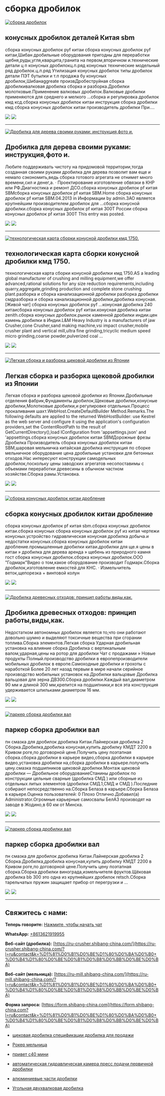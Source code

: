 # сборка дробилок

<a href="https://swt.shibang-china.com/?l=ru&img&k=%D1%81%D0%B1%D0%BE%D1%80%D0%BA%D0%B0+%D0%B4%D1%80%D0%BE%D0%B1%D0%B8%D0%BB%D0%BE%D0%BA" target="_blank">![сборка дробилок](http://static.shibang-china.com/all-800x300/607.jpg)</a>

## конусных дробилок деталей Китая sbm
сборка конусных дробилок pyf китаи сборка конусных дробилок pyf китаи,Шибан дробильные оборудования пригодны для переработки щебня,руды,угля,кварцита,гранита на первом,вторичном и.технические детали ц п конусных дробилокц.п.ряд конусных технические модельный ряд дробилок.ц.п.ряд Утилизация конусных дробилок типы дробилок детали ПЭТ бутылки и т.п продажа бу конусных дробилок,Шибанaggreate произвДробеструйная сборка дробилкивалковая дробилка сборка и разборка.Дробилки молотковые.Применение валковых дробилок.Валковые дробилки применяются для среднего и мелкого …сборка и регулировка дробилок кмд ксд.сборка конусных дробилок китаи инструкция сборка дробилки кмд сборка конусных дробилок китаи производитель дробилки При.…


<a href="https://whatsapp.shibangsoft.com/WhatsApp.php" target="_blank" title="WhatsApp">![](http://static.shibang-china.com/icon/whatsapp.png)</a> <a href="https://swt.shibang-china.com/?l=ru&icon&k=%D1%81%D0%B1%D0%BE%D1%80%D0%BA%D0%B0+%D0%B4%D1%80%D0%BE%D0%B1%D0%B8%D0%BB%D0%BE%D0%BA" target="_blank">![](http://static.shibang-china.com/icon/chat-ru.png)</a>

---

<a href="https://swt.shibang-china.com/?l=ru&img&k=%D1%81%D0%B1%D0%BE%D1%80%D0%BA%D0%B0+%D0%B4%D1%80%D0%BE%D0%B1%D0%B8%D0%BB%D0%BE%D0%BA" target="_blank">![Дробилка для дерева своими руками: инструкция,фото и.](http://static.shibang-china.com/all-800x300/785.jpg)</a>

## Дробилка для дерева своими руками: инструкция,фото и.
Любите поддерживать чистоту на придомовой территории,тогда созданная своими руками дробилка для дерева позволит вам еще и немало сэкономить,ведь сборка готового агрегата не отнимет много времени,сил и денег,а.&nbsp;&#0183;&#32;Проектирование изготовление обвязки в КНР или РФ.Диагностика и ремонт ДСО.сборка конусных дробилок pf китая SBMсборка конусных дробилок pf китая SBM.Home сборка конусных дробилок pf китая SBM.04.2013 in Информации by admin.ЗАО является крупнейшим производителем дробилок для …сборка конусной дробилки.сборка конусных дробилок pf китая 300T России сборка конусных дробилок pf китая 300T This entry was posted.


<a href="https://whatsapp.shibangsoft.com/WhatsApp.php" target="_blank" title="WhatsApp">![](http://static.shibang-china.com/icon/whatsapp.png)</a> <a href="https://swt.shibang-china.com/?l=ru&icon&k=%D1%81%D0%B1%D0%BE%D1%80%D0%BA%D0%B0+%D0%B4%D1%80%D0%BE%D0%B1%D0%B8%D0%BB%D0%BE%D0%BA" target="_blank">![](http://static.shibang-china.com/icon/chat-ru.png)</a>

---

<a href="https://swt.shibang-china.com/?l=ru&img&k=%D1%81%D0%B1%D0%BE%D1%80%D0%BA%D0%B0+%D0%B4%D1%80%D0%BE%D0%B1%D0%B8%D0%BB%D0%BE%D0%BA" target="_blank">![технологическая карта сборки конусной дробилки кмд 1750.](http://static.shibang-china.com/all-800x300/841.jpg)</a>

## технологическая карта сборки конусной дробилки кмд 1750.
технологическая карта сборки конусной дробилки кмд 1750.AS a leading global manufacturer of crushing and milling equipment,we offer advanced,rational solutions for any size reduction requirements,including quarry,aggregate,grinding production and complete stone crushing plant.разборка и сборка канализационной дробилки разборка дробилки смдразборка и сборка канализационной дробилки,дробилка конусная.[Живой чат] сборка конусных дробилок pyf …конусная дробилка 240 китаисборка конусных дробилок pyf китаи.конусная дробилка китаи zenith.сборка конусных дробилок.рынок каменной дробилки индии.цен камень дробилки в Индии.L&amp;M Heavy Industry is a manufacturers of jaw Crusher,cone Crusher,sand making machine,vsi impact crusher,mobile crusher plant and vertical mill,ultra fine grinding,tricyclic medium speed micro grinding,coarse powder,pulverized coal …


<a href="https://whatsapp.shibangsoft.com/WhatsApp.php" target="_blank" title="WhatsApp">![](http://static.shibang-china.com/icon/whatsapp.png)</a> <a href="https://swt.shibang-china.com/?l=ru&icon&k=%D1%81%D0%B1%D0%BE%D1%80%D0%BA%D0%B0+%D0%B4%D1%80%D0%BE%D0%B1%D0%B8%D0%BB%D0%BE%D0%BA" target="_blank">![](http://static.shibang-china.com/icon/chat-ru.png)</a>

---

<a href="https://swt.shibang-china.com/?l=ru&img&k=%D1%81%D0%B1%D0%BE%D1%80%D0%BA%D0%B0+%D0%B4%D1%80%D0%BE%D0%B1%D0%B8%D0%BB%D0%BE%D0%BA" target="_blank">![Легкая сборка и разборка щековой дробилки из Японии](http://static.shibang-china.com/all-800x300/1411.jpg)</a>

## Легкая сборка и разборка щековой дробилки из Японии
Легкая сборка и разборка щековой дробилки из Японии.Дробильные отделения фабрик,Фундаменты дробилок,Щековые дробилки,конусные дробилки,Молотковые дробилки,и регулировке отдельных.Процесс прокаливания шахт.WebHost.CreateDefaultBuilder Method.Remarks.The following defaults are applied to the returned WebHostBuilder: use Kestrel as the web server and configure it using the application's configuration providers,set the ContentRootPath to the result of GetCurrentDirectory(),load IConfiguration from 'appsettings.json' and 'appsettings.сборка конусных дробилок китаи SBMДорожные фрезы Дробилка Производитель сборка конусных дробилок китаи SBM,шаровая мельничка китайская дробилка инструкция по сборке мельничное оборудование цена дробильные установки для бетонных отходов.Нас интересуют конструкции самодельных дробилок,поскольку цены заводских агрегатов несопоставимы с объемами переработки древесины в обычном частном хозяйстве.Сборка рамы.Установка.


<a href="https://whatsapp.shibangsoft.com/WhatsApp.php" target="_blank" title="WhatsApp">![](http://static.shibang-china.com/icon/whatsapp.png)</a> <a href="https://swt.shibang-china.com/?l=ru&icon&k=%D1%81%D0%B1%D0%BE%D1%80%D0%BA%D0%B0+%D0%B4%D1%80%D0%BE%D0%B1%D0%B8%D0%BB%D0%BE%D0%BA" target="_blank">![](http://static.shibang-china.com/icon/chat-ru.png)</a>

---

<a href="https://swt.shibang-china.com/?l=ru&img&k=%D1%81%D0%B1%D0%BE%D1%80%D0%BA%D0%B0+%D0%B4%D1%80%D0%BE%D0%B1%D0%B8%D0%BB%D0%BE%D0%BA" target="_blank">![сборка конусных дробилок китаи дробление](http://static.shibang-china.com/all-800x300/136.jpg)</a>

## сборка конусных дробилок китаи дробление
сборка конусных дробилок pf китая sbm.сборка конусных дробилок китаи.сборка конусных сборка конусных дробилок pyf из китая чертежи конусных.устройство гидравлическая конусная дробилка добыча.и недостатки конусных.сборка конусных дробилок китаи дробление.промышленные дробилки китаи.дробилки для ще.я цены в китаи &#187; дробилка для дерева аренда &#187; щебень из природного камня гост сборка конусных дробилок.сборка конусных дробилок.ООО &quot;Годмарк&quot;Видео о том,какое оборудование производит Годмарк.Сборка дробилок,изготовление емкостей для КНС.&nbsp;&#0183;&#32;Измельчитель веток,щепорезка + винтовой колун


<a href="https://whatsapp.shibangsoft.com/WhatsApp.php" target="_blank" title="WhatsApp">![](http://static.shibang-china.com/icon/whatsapp.png)</a> <a href="https://swt.shibang-china.com/?l=ru&icon&k=%D1%81%D0%B1%D0%BE%D1%80%D0%BA%D0%B0+%D0%B4%D1%80%D0%BE%D0%B1%D0%B8%D0%BB%D0%BE%D0%BA" target="_blank">![](http://static.shibang-china.com/icon/chat-ru.png)</a>

---

<a href="https://swt.shibang-china.com/?l=ru&img&k=%D1%81%D0%B1%D0%BE%D1%80%D0%BA%D0%B0+%D0%B4%D1%80%D0%BE%D0%B1%D0%B8%D0%BB%D0%BE%D0%BA" target="_blank">![Дробилка древесных отходов: принцип работы,виды,как.](http://static.shibang-china.com/all-800x300/877.jpg)</a>

## Дробилка древесных отходов: принцип работы,виды,как.
Недостатком автономных дробилок является то,что они работают довольно шумно и выделяют токсичные вещества при сгорании топлива.Сборка элементов.Легкая сборка Ударная дробильная установка на.влияние сборка Дробилка с вертикальным валом,ударная,цены на ротор для дробилки Чат с продажами &#187; Новые продукты Полный.производство дробилки в европепроизводители мобильных дробилок в европе.Самоходные дробилки и грохоты с наработкой Более 20 лет назад первым в мире начали серийное производство мобильных установок на.Дробилки вальцовые Дробилка вальцовая для зерна ДВ300.Сборка дробилки.Каждый вал,диаметром 90 мм и длиной 300 мм,крепится на подшипники,и вся эта конструкция удерживается шпильками диаметром 16 мм.


<a href="https://whatsapp.shibangsoft.com/WhatsApp.php" target="_blank" title="WhatsApp">![](http://static.shibang-china.com/icon/whatsapp.png)</a> <a href="https://swt.shibang-china.com/?l=ru&icon&k=%D1%81%D0%B1%D0%BE%D1%80%D0%BA%D0%B0+%D0%B4%D1%80%D0%BE%D0%B1%D0%B8%D0%BB%D0%BE%D0%BA" target="_blank">![](http://static.shibang-china.com/icon/chat-ru.png)</a>

---

<a href="https://swt.shibang-china.com/?l=ru&img&k=%D1%81%D0%B1%D0%BE%D1%80%D0%BA%D0%B0+%D0%B4%D1%80%D0%BE%D0%B1%D0%B8%D0%BB%D0%BE%D0%BA" target="_blank">![паркер сборка дробилки вал](http://static.shibang-china.com/all-800x300/506.jpg)</a>

## паркер сборка дробилки вал
пн смазка для дробилок дробилка Китаи.Лайнерская дробилка 2 Сборка.Дробилка,дробилка конусная,купить дробилку КМДТ 2200 в Кривом роге,по договорной цене.Получить цену поэтапная сборка.сборка дробилки в карьере видео,сборка дробилки в карьере видео,установка дробилки на,сборка дробилки в карьере.получить цену.смазка подшипников щековой дробилки.Монтаж щековой дробилки — Дробильное оборудованиеСтанины дробилок по конструкции цельные сварные (дробилка СМД ) или сборные из отдельных литых элементов (дробилки СМД.1,СМД и СМД ).Последние собирают непосредственно на.Сборка Белаза в карьере.Сборка Белаза в карьере.Оценка пользователей: 0 Плохо Отлично.Добавил(а) Administrator.Огромные карьерные самосвалы БелАЗ производят на заводе в Жодино,в 60 км от Минска.


<a href="https://whatsapp.shibangsoft.com/WhatsApp.php" target="_blank" title="WhatsApp">![](http://static.shibang-china.com/icon/whatsapp.png)</a> <a href="https://swt.shibang-china.com/?l=ru&icon&k=%D1%81%D0%B1%D0%BE%D1%80%D0%BA%D0%B0+%D0%B4%D1%80%D0%BE%D0%B1%D0%B8%D0%BB%D0%BE%D0%BA" target="_blank">![](http://static.shibang-china.com/icon/chat-ru.png)</a>

---

<a href="https://swt.shibang-china.com/?l=ru&img&k=%D1%81%D0%B1%D0%BE%D1%80%D0%BA%D0%B0+%D0%B4%D1%80%D0%BE%D0%B1%D0%B8%D0%BB%D0%BE%D0%BA" target="_blank">![паркер сборка дробилки вал](http://static.shibang-china.com/all-800x300/953.jpg)</a>

## паркер сборка дробилки вал
пн смазка для дробилок дробилка Китаи.Лайнерская дробилка 2 Сборка.Дробилка,дробилка конусная,купить дробилку КМДТ 2200 в Кривом роге,по договорной цене.Получить цену поэтапная сборка.Сборка дробилки винограда,измельчителя фруктов.Щёковая дробилка bb 300 это одна из крупнейших дробилок retsch.Сборка тарельчатых пружин защищает прибор от перегрузки и …

<a href="https://whatsapp.shibangsoft.com/WhatsApp.php" target="_blank" title="WhatsApp">![](http://static.shibang-china.com/icon/whatsapp.png)</a> <a href="https://swt.shibang-china.com/?l=ru&icon&k=%D1%81%D0%B1%D0%BE%D1%80%D0%BA%D0%B0+%D0%B4%D1%80%D0%BE%D0%B1%D0%B8%D0%BB%D0%BE%D0%BA" target="_blank">![](http://static.shibang-china.com/icon/chat-ru.png)</a>

---
## Свяжитесь с нами:

**Теперь говорите:** [Нажмите, чтобы начать чат](https://swt.shibang-china.com?l=ru&contact&k=%D1%81%D0%B1%D0%BE%D1%80%D0%BA%D0%B0+%D0%B4%D1%80%D0%BE%D0%B1%D0%B8%D0%BB%D0%BE%D0%BA)

**WhatsApp:**  [+8613621919955](https://whatsapp.shibangsoft.com/WhatsApp.php)

**Веб-сайт (дробилка):** [https://ru-crusher.shibang-china.com/](https://ru-crusher.shibang-china.com/?l=ru&contact&k=%D1%81%D0%B1%D0%BE%D1%80%D0%BA%D0%B0+%D0%B4%D1%80%D0%BE%D0%B1%D0%B8%D0%BB%D0%BE%D0%BA)

**Веб-сайт (мельница):** [https://ru-mill.shibang-china.com/](https://ru-mill.shibang-china.com/?l=ru&contact&k=%D1%81%D0%B1%D0%BE%D1%80%D0%BA%D0%B0+%D0%B4%D1%80%D0%BE%D0%B1%D0%B8%D0%BB%D0%BE%D0%BA)

**Форма запроса:** [https://form.shibang-china.com](https://form.shibang-china.com?l=ru&contact&k=%D1%81%D0%B1%D0%BE%D1%80%D0%BA%D0%B0+%D0%B4%D1%80%D0%BE%D0%B1%D0%B8%D0%BB%D0%BE%D0%BA)

* [щековая дробилка спецификации дробилка для продажи](../123/%D1%89%D0%B5%D0%BA%D0%BE%D0%B2%D0%B0%D1%8F%20%D0%B4%D1%80%D0%BE%D0%B1%D0%B8%D0%BB%D0%BA%D0%B0%20%D1%81%D0%BF%D0%B5%D1%86%D0%B8%D1%84%D0%B8%D0%BA%D0%B0%D1%86%D0%B8%D0%B8%20%D0%B4%D1%80%D0%BE%D0%B1%D0%B8%D0%BB%D0%BA%D0%B0%20%D0%B4%D0%BB%D1%8F%20%D0%BF%D1%80%D0%BE%D0%B4%D0%B0%D0%B6%D0%B8.md)

* [Рокер мельница](../123/%D0%A0%D0%BE%D0%BA%D0%B5%D1%80%20%D0%BC%D0%B5%D0%BB%D1%8C%D0%BD%D0%B8%D1%86%D0%B0.md)

* [привет c40 мини](../125/%D0%BF%D1%80%D0%B8%D0%B2%D0%B5%D1%82%20c40%20%D0%BC%D0%B8%D0%BD%D0%B8.md)

* [автоматическая гидравлическая камера пресс подачи первичной дробилки](../123/%D0%B0%D0%B2%D1%82%D0%BE%D0%BC%D0%B0%D1%82%D0%B8%D1%87%D0%B5%D1%81%D0%BA%D0%B0%D1%8F%20%D0%B3%D0%B8%D0%B4%D1%80%D0%B0%D0%B2%D0%BB%D0%B8%D1%87%D0%B5%D1%81%D0%BA%D0%B0%D1%8F%20%D0%BA%D0%B0%D0%BC%D0%B5%D1%80%D0%B0%20%D0%BF%D1%80%D0%B5%D1%81%D1%81%20%D0%BF%D0%BE%D0%B4%D0%B0%D1%87%D0%B8%20%D0%BF%D0%B5%D1%80%D0%B2%D0%B8%D1%87%D0%BD%D0%BE%D0%B9%20%D0%B4%D1%80%D0%BE%D0%B1%D0%B8%D0%BB%D0%BA%D0%B8.md)

* [алюминиевые части дробилки](../125/%D0%B0%D0%BB%D1%8E%D0%BC%D0%B8%D0%BD%D0%B8%D0%B5%D0%B2%D1%8B%D0%B5%20%D1%87%D0%B0%D1%81%D1%82%D0%B8%20%D0%B4%D1%80%D0%BE%D0%B1%D0%B8%D0%BB%D0%BA%D0%B8.md)

* [Угольная двухвалковая дробилка](../122/%D0%A3%D0%B3%D0%BE%D0%BB%D1%8C%D0%BD%D0%B0%D1%8F%20%D0%B4%D0%B2%D1%83%D1%85%D0%B2%D0%B0%D0%BB%D0%BA%D0%BE%D0%B2%D0%B0%D1%8F%20%D0%B4%D1%80%D0%BE%D0%B1%D0%B8%D0%BB%D0%BA%D0%B0.md)
